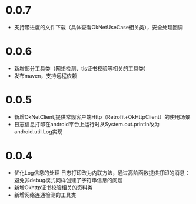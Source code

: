 # 0.0.7 
- 支持带进度的文件下载（具体查看OkNetUseCase相关类），安全处理回调

# 0.0.6
- 新增部分工具类（网络检测、tls证书校验等相关的工具类）
- 发布maven，支持远程依赖

# 0.0.5

- 新增OkNetClient,提供常规客户端Http（Retrofit+OkHttpClient）的使用场景
- 日志信息打印在android平台上运行时从System.out.println改为android.util.Log实现

# 0.0.4

- 优化Log信息的处理 日志打印改为内联方法，通过高阶函数提供打印的消息：避免非debug模式同样创建了字符串信息的问题
- 新增Okhttp证书校验相关的资料类
- 新增网络连通检测的工具类